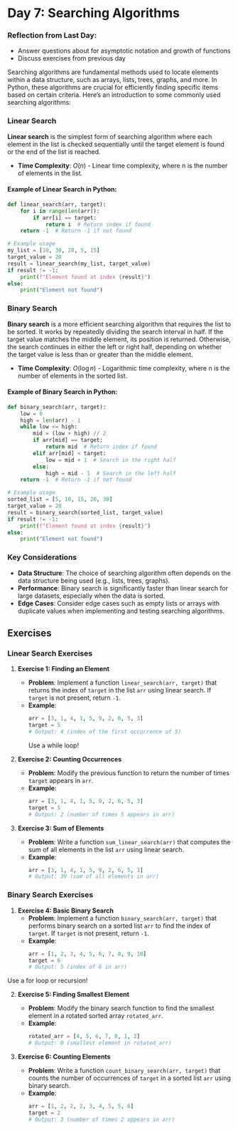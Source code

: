 Day 7: Searching Algorithms
===========================


### Reflection from Last Day:
* Answer questions about for asymptotic notation and growth of functions
* Discuss exercises from previous day

Searching algorithms are fundamental methods used to locate elements within a data structure, such as arrays, lists, trees, graphs, and more. In Python, these algorithms are crucial for efficiently finding specific items based on certain criteria. Here’s an introduction to some commonly used searching algorithms:

### Linear Search

**Linear search** is the simplest form of searching algorithm where each element in the list is checked sequentially until the target element is found or the end of the list is reached.

- **Time Complexity**: $O(n)$ - Linear time complexity, where n is the number of elements in the list.

#### Example of Linear Search in Python:

```python
def linear_search(arr, target):
    for i in range(len(arr)):
        if arr[i] == target:
            return i  # Return index if found
    return -1  # Return -1 if not found

# Example usage
my_list = [10, 30, 20, 5, 15]
target_value = 20
result = linear_search(my_list, target_value)
if result != -1:
    print(f"Element found at index {result}")
else:
    print("Element not found")
```




### Binary Search

**Binary search** is a more efficient searching algorithm that requires the list to be sorted. It works by repeatedly dividing the search interval in half. If the target value matches the middle element, its position is returned. Otherwise, the search continues in either the left or right half, depending on whether the target value is less than or greater than the middle element.

- **Time Complexity**: $O(\log n)$ - Logarithmic time complexity, where n is the number of elements in the sorted list.

#### Example of Binary Search in Python:

```python
def binary_search(arr, target):
    low = 0
    high = len(arr) - 1
    while low <= high:
        mid = (low + high) // 2
        if arr[mid] == target:
            return mid  # Return index if found
        elif arr[mid] < target:
            low = mid + 1  # Search in the right half
        else:
            high = mid - 1  # Search in the left half
    return -1  # Return -1 if not found

# Example usage
sorted_list = [5, 10, 15, 20, 30]
target_value = 20
result = binary_search(sorted_list, target_value)
if result != -1:
    print(f"Element found at index {result}")
else:
    print("Element not found")
```

### Key Considerations

- **Data Structure**: The choice of searching algorithm often depends on the data structure being used (e.g., lists, trees, graphs).
- **Performance**: Binary search is significantly faster than linear search for large datasets, especially when the data is sorted.
- **Edge Cases**: Consider edge cases such as empty lists or arrays with duplicate values when implementing and testing searching algorithms.

Exercises
---------

### Linear Search Exercises

1. **Exercise 1: Finding an Element**
   - **Problem**: Implement a function `linear_search(arr, target)` that returns the index of `target` in the list `arr` using linear search. If `target` is not present, return `-1`.
   - **Example**:
     ```python
     arr = [3, 1, 4, 1, 5, 9, 2, 6, 5, 3]
     target = 5
     # Output: 4 (index of the first occurrence of 5)
     ```
     Use a while loop!

2. **Exercise 2: Counting Occurrences**
   - **Problem**: Modify the previous function to return the number of times `target` appears in `arr`.
   - **Example**:
     ```python
     arr = [3, 1, 4, 1, 5, 9, 2, 6, 5, 3]
     target = 5
     # Output: 2 (number of times 5 appears in arr)
     ```

3. **Exercise 3: Sum of Elements**
   - **Problem**: Write a function `sum_linear_search(arr)` that computes the sum of all elements in the list `arr` using linear search.
   - **Example**:
     ```python
     arr = [3, 1, 4, 1, 5, 9, 2, 6, 5, 3]
     # Output: 39 (sum of all elements in arr)
     ```

### Binary Search Exercises

1. **Exercise 4: Basic Binary Search**
   - **Problem**: Implement a function `binary_search(arr, target)` that performs binary search on a sorted list `arr` to find the index of `target`. If `target` is not present, return `-1`.
   - **Example**:
     ```python
     arr = [1, 2, 3, 4, 5, 6, 7, 8, 9, 10]
     target = 6
     # Output: 5 (index of 6 in arr)
     ```
Use a for loop or recursion!

2. **Exercise 5: Finding Smallest Element**
   - **Problem**: Modify the binary search function to find the smallest element in a rotated sorted array `rotated_arr`.
   - **Example**:
     ```python
     rotated_arr = [4, 5, 6, 7, 0, 1, 2]
     # Output: 0 (smallest element in rotated_arr)
     ```

3. **Exercise 6: Counting Elements**
   - **Problem**: Write a function `count_binary_search(arr, target)` that counts the number of occurrences of `target` in a sorted list `arr` using binary search.
   - **Example**:
     ```python
     arr = [1, 2, 2, 2, 3, 4, 5, 5, 6]
     target = 2
     # Output: 3 (number of times 2 appears in arr)
     ```
